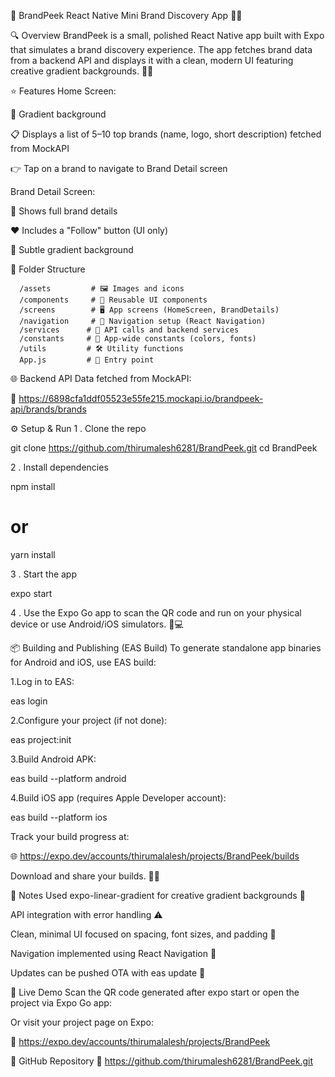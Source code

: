 🚀 BrandPeek
React Native Mini Brand Discovery App 📱✨

🔍 Overview
BrandPeek is a small, polished React Native app built with Expo that simulates a brand discovery experience. The app fetches brand data from a backend API and displays it with a clean, modern UI featuring creative gradient backgrounds. 🎨🌈

⭐ Features
Home Screen:

🌈 Gradient background

📋 Displays a list of 5–10 top brands (name, logo, short description) fetched from MockAPI

👉 Tap on a brand to navigate to Brand Detail screen

Brand Detail Screen:

📝 Shows full brand details

❤️ Includes a "Follow" button (UI only)

🌟 Subtle gradient background

📁 Folder Structure

      /assets         # 🖼 Images and icons
      /components     # 🔄 Reusable UI components
      /screens        # 🖥 App screens (HomeScreen, BrandDetails)
      /navigation     # 🧭 Navigation setup (React Navigation)
      /services      # 🔌 API calls and backend services
      /constants     # 🎨 App-wide constants (colors, fonts)
      /utils         # 🛠 Utility functions
      App.js         # 🚪 Entry point


🌐 Backend API
Data fetched from MockAPI:

🔗 https://6898cfa1ddf05523e55fe215.mockapi.io/brandpeek-api/brands/brands

⚙️ Setup & Run
1 . Clone the repo

   git clone https://github.com/thirumalesh6281/BrandPeek.git
   cd BrandPeek

2 . Install dependencies


   npm install
   # or
   yarn install

3 . Start the app

   expo start

4 . Use the Expo Go app to scan the QR code and run on your physical device or use Android/iOS simulators. 📱💻

📦 Building and Publishing (EAS Build)
To generate standalone app binaries for Android and iOS, use EAS build:

1.Log in to EAS:

eas login


2.Configure your project (if not done):

eas project:init

3.Build Android APK:

eas build --platform android

4.Build iOS app (requires Apple Developer account):

eas build --platform ios

Track your build progress at:

🌐 https://expo.dev/accounts/thirumalalesh/projects/BrandPeek/builds

Download and share your builds. 📲🎉

📝 Notes
Used expo-linear-gradient for creative gradient backgrounds 🌈

API integration with error handling ⚠️

Clean, minimal UI focused on spacing, font sizes, and padding 🧹

Navigation implemented using React Navigation 🧭

Updates can be pushed OTA with eas update 🚀

📱 Live Demo
Scan the QR code generated after expo start or open the project via Expo Go app:

Or visit your project page on Expo:

🔗 https://expo.dev/accounts/thirumalalesh/projects/BrandPeek

📂 GitHub Repository
🔗 https://github.com/thirumalesh6281/BrandPeek.git
